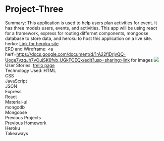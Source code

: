 # Project-Three
Summary: This application is used to help users plan activities for event. It has three models users, events, and activities. This app will be using react for a framework, express for routing differnet components, mongoose database to store data, and heroku to host this application on a live site. </br>
herko:
<a href="https://git.heroku.com/young-fjord-21221.git">Link for heroku site</a> </br>
ERD and Wireframe:
<a herf=https://docs.google.com/document/d/1rA22flDrjvQQ-Uoge7vzqJh7vOujSK6fvb_UGkFOEQk/edit?usp=sharing>link for images</a>
<img src ="/Users/donovan/GA/Project-Three/Screen Shot 2018-04-30 at 12.09.42 PM.png"></br>
User Stories:
<a href="https://trello.com/b/lB2BIGbp/project-3">trello page</a></br>
Technology Used:
HTML </br>
CSS </br>
JavaScript</br>
JSON </br>
Express</br>
React </br>
Material-ui </br>
mongodb</br>
Mongoose</br>
Previous Projects </br>
Previous Homework</br>
Heroku</br>
Takeaways

